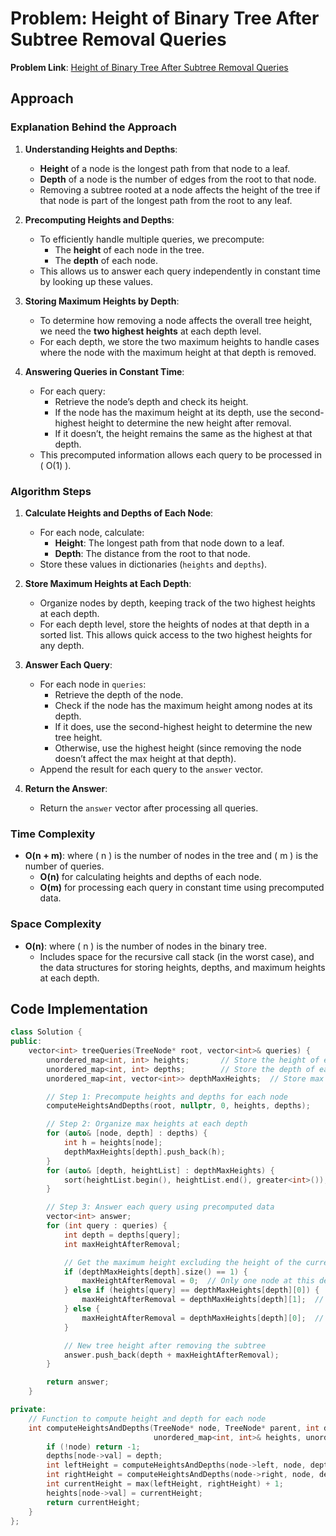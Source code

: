 # Problem: Height of Binary Tree After Subtree Removal Queries

**Problem Link**: [Height of Binary Tree After Subtree Removal Queries](https://leetcode.com/problems/height-of-binary-tree-after-subtree-removal-queries/)

## Approach

### Explanation Behind the Approach

1. **Understanding Heights and Depths**:
   - **Height** of a node is the longest path from that node to a leaf.
   - **Depth** of a node is the number of edges from the root to that node.
   - Removing a subtree rooted at a node affects the height of the tree if that node is part of the longest path from the root to any leaf.
2. **Precomputing Heights and Depths**:

   - To efficiently handle multiple queries, we precompute:
     - The **height** of each node in the tree.
     - The **depth** of each node.
   - This allows us to answer each query independently in constant time by looking up these values.

3. **Storing Maximum Heights by Depth**:
   - To determine how removing a node affects the overall tree height, we need the **two highest heights** at each depth level.
   - For each depth, we store the two maximum heights to handle cases where the node with the maximum height at that depth is removed.
4. **Answering Queries in Constant Time**:
   - For each query:
     - Retrieve the node’s depth and check its height.
     - If the node has the maximum height at its depth, use the second-highest height to determine the new height after removal.
     - If it doesn’t, the height remains the same as the highest at that depth.
   - This precomputed information allows each query to be processed in \( O(1) \).

### Algorithm Steps

1. **Calculate Heights and Depths of Each Node**:

   - For each node, calculate:
     - **Height**: The longest path from that node down to a leaf.
     - **Depth**: The distance from the root to that node.
   - Store these values in dictionaries (`heights` and `depths`).

2. **Store Maximum Heights at Each Depth**:

   - Organize nodes by depth, keeping track of the two highest heights at each depth.
   - For each depth level, store the heights of nodes at that depth in a sorted list. This allows quick access to the two highest heights for any depth.

3. **Answer Each Query**:

   - For each node in `queries`:
     - Retrieve the depth of the node.
     - Check if the node has the maximum height among nodes at its depth.
     - If it does, use the second-highest height to determine the new tree height.
     - Otherwise, use the highest height (since removing the node doesn’t affect the max height at that depth).
   - Append the result for each query to the `answer` vector.

4. **Return the Answer**:
   - Return the `answer` vector after processing all queries.

### Time Complexity

- **O(n + m)**: where \( n \) is the number of nodes in the tree and \( m \) is the number of queries.
  - **O(n)** for calculating heights and depths of each node.
  - **O(m)** for processing each query in constant time using precomputed data.

### Space Complexity

- **O(n)**: where \( n \) is the number of nodes in the binary tree.
  - Includes space for the recursive call stack (in the worst case), and the data structures for storing heights, depths, and maximum heights at each depth.

## Code Implementation

```cpp
class Solution {
public:
    vector<int> treeQueries(TreeNode* root, vector<int>& queries) {
        unordered_map<int, int> heights;       // Store the height of each node
        unordered_map<int, int> depths;        // Store the depth of each node
        unordered_map<int, vector<int>> depthMaxHeights;  // Store max heights for each depth level

        // Step 1: Precompute heights and depths for each node
        computeHeightsAndDepths(root, nullptr, 0, heights, depths);

        // Step 2: Organize max heights at each depth
        for (auto& [node, depth] : depths) {
            int h = heights[node];
            depthMaxHeights[depth].push_back(h);
        }
        for (auto& [depth, heightList] : depthMaxHeights) {
            sort(heightList.begin(), heightList.end(), greater<int>());  // Sort in descending order
        }

        // Step 3: Answer each query using precomputed data
        vector<int> answer;
        for (int query : queries) {
            int depth = depths[query];
            int maxHeightAfterRemoval;

            // Get the maximum height excluding the height of the current query node
            if (depthMaxHeights[depth].size() == 1) {
                maxHeightAfterRemoval = 0;  // Only one node at this depth
            } else if (heights[query] == depthMaxHeights[depth][0]) {
                maxHeightAfterRemoval = depthMaxHeights[depth][1];  // Query node has the max height at this depth
            } else {
                maxHeightAfterRemoval = depthMaxHeights[depth][0];  // Query node doesn't have the max height
            }

            // New tree height after removing the subtree
            answer.push_back(depth + maxHeightAfterRemoval);
        }

        return answer;
    }

private:
    // Function to compute height and depth for each node
    int computeHeightsAndDepths(TreeNode* node, TreeNode* parent, int depth,
                                unordered_map<int, int>& heights, unordered_map<int, int>& depths) {
        if (!node) return -1;
        depths[node->val] = depth;
        int leftHeight = computeHeightsAndDepths(node->left, node, depth + 1, heights, depths);
        int rightHeight = computeHeightsAndDepths(node->right, node, depth + 1, heights, depths);
        int currentHeight = max(leftHeight, rightHeight) + 1;
        heights[node->val] = currentHeight;
        return currentHeight;
    }
};
```
